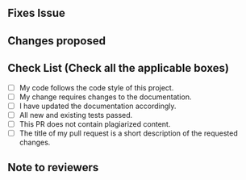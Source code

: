 <!-- If your PR fixes an open issue, use `Closes #58` to link your PR with the issue. #58 stands for the issue number you are fixing -->

## Fixes Issue

<!-- Example: Closes #58 -->

## Changes proposed

<!-- List all the proposed changes in your PR -->

## Check List (Check all the applicable boxes) <!-- Follow the above conventions to check the box -->

- [ ] My code follows the code style of this project.
- [ ] My change requires changes to the documentation.
- [ ] I have updated the documentation accordingly.
- [ ] All new and existing tests passed.
- [ ] This PR does not contain plagiarized content.
- [ ] The title of my pull request is a short description of the requested changes.

## Note to reviewers

<!-- Add notes to reviewers if applicable -->